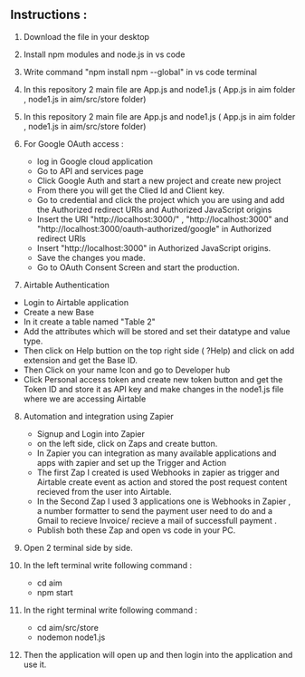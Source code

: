 ## Instructions :
1. Download the file in your desktop
2. Install npm modules and node.js in vs code
3. Write command "npm install npm --global" in vs code terminal
4. In this repository 2 main file are App.js and node1.js ( App.js in aim folder , node1.js in aim/src/store folder)
5. In this repository 2 main file are App.js and node1.js ( App.js in aim folder , node1.js in aim/src/store folder)  
6. For Google OAuth access :
   -  log in Google cloud application
   -  Go to API and services page
   -  Click Google Auth and start a new project and create new project
   -  From there you will get the Clied Id and Client key.
   -  Go to credential and click the project which you are using and add the Authorized redirect URIs and Authorized JavaScript origins 
   -  Insert the URI "http://localhost:3000/" , "http://localhost:3000" and "http://localhost:3000/oauth-authorized/google" in Authorized redirect URIs
   -  Insert "http://localhost:3000" in Authorized JavaScript origins.
   -  Save the changes you made.
   -  Go to OAuth Consent Screen and start the production.

7.  Airtable Authentication 
   -  Login to Airtable application
   -  Create a new Base
   -  In it create a table named "Table 2"
   -  Add the attributes which will be stored and set their datatype and value type.
   -  Then click on Help buttion on the top right side ( ?Help) and click on add extension and get the Base ID.
   -  Then Click on your name Icon and go to Developer hub
   -  Click Personal access token and create new token button and get the Token ID and store it as API key and make changes in the node1.js file where we are accessing Airtable
     
8. Automation and integration using Zapier
   - Signup and Login into Zapier
   - on the left side, click on Zaps and create button.
   - In Zapier you can integration as many available applications and apps with zapier and set up the Trigger and Action
   - The first Zap I created is used Webhooks in zapier as trigger and Airtable create event as  action and stored the post request content recieved from the user into Airtable.
   - In the Second Zap I used 3 applications one is Webhooks in Zapier , a number formatter to send the payment user need to do and a Gmail to recieve Invoice/ recieve a mail of successfull payment .
   - Publish both these Zap and open vs code in your PC.
     
9. Open 2 terminal side by side.
10. In the left terminal write following command :
   
     - cd aim
     - npm start

11. In the right terminal write following command :

     - cd aim/src/store
     - nodemon node1.js

12. Then the application will open up and then login into the application and use it. 
